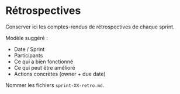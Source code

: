# Rétrospectives

Conserver ici les comptes-rendus de rétrospectives de chaque sprint.

Modèle suggéré :
- Date / Sprint
- Participants
- Ce qui a bien fonctionné
- Ce qui peut être amélioré
- Actions concrètes (owner + due date)

Nommer les fichiers `sprint-XX-retro.md`.

